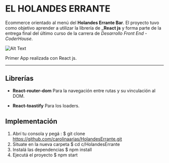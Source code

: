 # EL HOLANDES ERRANTE
Ecommerce orientado al menú del **Holandes Errante Bar**. El proyecto tuvo como objetivo aprender a utilizar la librería de **_React js** y forma parte de la entrega final del último curso de la carrera de *Desarrollo Front End - CoderHouse*.
 
![Alt Text](https://github.com/carolinaarias/Proyecto/blob/Entrega-Final/My%20Video.gif?raw=true)

Primer App realizada con React js.

***
 ## Librerías
* **React-router-dom**
Para la navegación entre rutas y su vinculación al DOM.
 
* **React-toastify**
Para los loaders.

 ## Implementación
1. Abrí tu consola y pegá :
$ git clone https://github.com/carolinaarias/HolandesErrante.git
2. Situate en la nueva carpeta
$ cd c/HolandesErrante
3. Instalá las dependencias
$ npm install
4. Ejecutá el proyecto
$ npm start
